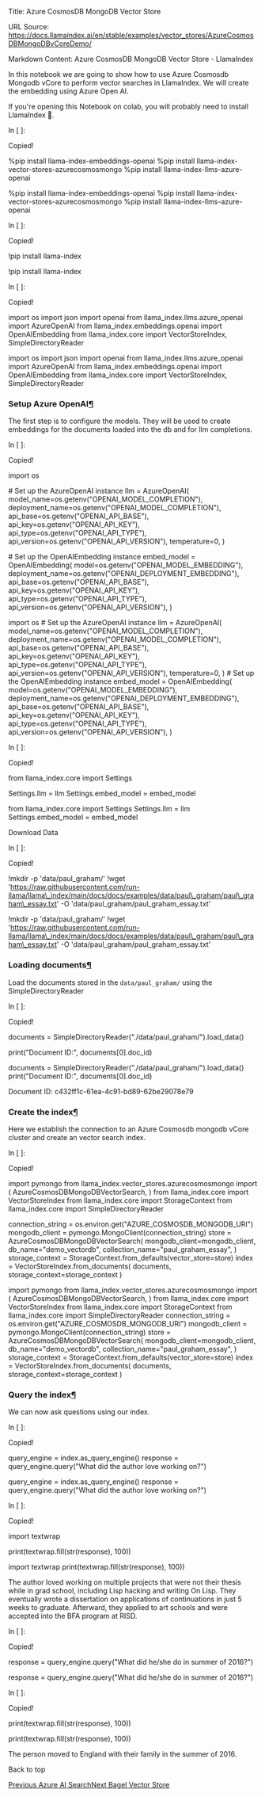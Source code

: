 Title: Azure CosmosDB MongoDB Vector Store

URL Source: https://docs.llamaindex.ai/en/stable/examples/vector_stores/AzureCosmosDBMongoDBvCoreDemo/

Markdown Content:
Azure CosmosDB MongoDB Vector Store - LlamaIndex


In this notebook we are going to show how to use Azure Cosmosdb Mongodb vCore to perform vector searches in LlamaIndex. We will create the embedding using Azure Open AI.

If you're opening this Notebook on colab, you will probably need to install LlamaIndex 🦙.

In \[ \]:

Copied!

%pip install llama\-index\-embeddings\-openai
%pip install llama\-index\-vector\-stores\-azurecosmosmongo
%pip install llama\-index\-llms\-azure\-openai

%pip install llama-index-embeddings-openai %pip install llama-index-vector-stores-azurecosmosmongo %pip install llama-index-llms-azure-openai

In \[ \]:

Copied!

!pip install llama\-index

!pip install llama-index

In \[ \]:

Copied!

import os
import json
import openai
from llama\_index.llms.azure\_openai import AzureOpenAI
from llama\_index.embeddings.openai import OpenAIEmbedding
from llama\_index.core import VectorStoreIndex, SimpleDirectoryReader

import os import json import openai from llama\_index.llms.azure\_openai import AzureOpenAI from llama\_index.embeddings.openai import OpenAIEmbedding from llama\_index.core import VectorStoreIndex, SimpleDirectoryReader

### Setup Azure OpenAI[¶](https://docs.llamaindex.ai/en/stable/examples/vector_stores/AzureCosmosDBMongoDBvCoreDemo/#setup-azure-openai)

The first step is to configure the models. They will be used to create embeddings for the documents loaded into the db and for llm completions.

In \[ \]:

Copied!

import os

\# Set up the AzureOpenAI instance
llm \= AzureOpenAI(
    model\_name\=os.getenv("OPENAI\_MODEL\_COMPLETION"),
    deployment\_name\=os.getenv("OPENAI\_MODEL\_COMPLETION"),
    api\_base\=os.getenv("OPENAI\_API\_BASE"),
    api\_key\=os.getenv("OPENAI\_API\_KEY"),
    api\_type\=os.getenv("OPENAI\_API\_TYPE"),
    api\_version\=os.getenv("OPENAI\_API\_VERSION"),
    temperature\=0,
)

\# Set up the OpenAIEmbedding instance
embed\_model \= OpenAIEmbedding(
    model\=os.getenv("OPENAI\_MODEL\_EMBEDDING"),
    deployment\_name\=os.getenv("OPENAI\_DEPLOYMENT\_EMBEDDING"),
    api\_base\=os.getenv("OPENAI\_API\_BASE"),
    api\_key\=os.getenv("OPENAI\_API\_KEY"),
    api\_type\=os.getenv("OPENAI\_API\_TYPE"),
    api\_version\=os.getenv("OPENAI\_API\_VERSION"),
)

import os # Set up the AzureOpenAI instance llm = AzureOpenAI( model\_name=os.getenv("OPENAI\_MODEL\_COMPLETION"), deployment\_name=os.getenv("OPENAI\_MODEL\_COMPLETION"), api\_base=os.getenv("OPENAI\_API\_BASE"), api\_key=os.getenv("OPENAI\_API\_KEY"), api\_type=os.getenv("OPENAI\_API\_TYPE"), api\_version=os.getenv("OPENAI\_API\_VERSION"), temperature=0, ) # Set up the OpenAIEmbedding instance embed\_model = OpenAIEmbedding( model=os.getenv("OPENAI\_MODEL\_EMBEDDING"), deployment\_name=os.getenv("OPENAI\_DEPLOYMENT\_EMBEDDING"), api\_base=os.getenv("OPENAI\_API\_BASE"), api\_key=os.getenv("OPENAI\_API\_KEY"), api\_type=os.getenv("OPENAI\_API\_TYPE"), api\_version=os.getenv("OPENAI\_API\_VERSION"), )

In \[ \]:

Copied!

from llama\_index.core import Settings

Settings.llm \= llm
Settings.embed\_model \= embed\_model

from llama\_index.core import Settings Settings.llm = llm Settings.embed\_model = embed\_model

Download Data

In \[ \]:

Copied!

!mkdir \-p 'data/paul\_graham/'
!wget 'https://raw.githubusercontent.com/run-llama/llama\_index/main/docs/docs/examples/data/paul\_graham/paul\_graham\_essay.txt' \-O 'data/paul\_graham/paul\_graham\_essay.txt'

!mkdir -p 'data/paul\_graham/' !wget 'https://raw.githubusercontent.com/run-llama/llama\_index/main/docs/docs/examples/data/paul\_graham/paul\_graham\_essay.txt' -O 'data/paul\_graham/paul\_graham\_essay.txt'

### Loading documents[¶](https://docs.llamaindex.ai/en/stable/examples/vector_stores/AzureCosmosDBMongoDBvCoreDemo/#loading-documents)

Load the documents stored in the `data/paul_graham/` using the SimpleDirectoryReader

In \[ \]:

Copied!

documents \= SimpleDirectoryReader("./data/paul\_graham/").load\_data()

print("Document ID:", documents\[0\].doc\_id)

documents = SimpleDirectoryReader("./data/paul\_graham/").load\_data() print("Document ID:", documents\[0\].doc\_id)

Document ID: c432ff1c-61ea-4c91-bd89-62be29078e79

### Create the index[¶](https://docs.llamaindex.ai/en/stable/examples/vector_stores/AzureCosmosDBMongoDBvCoreDemo/#create-the-index)

Here we establish the connection to an Azure Cosmosdb mongodb vCore cluster and create an vector search index.

In \[ \]:

Copied!

import pymongo
from llama\_index.vector\_stores.azurecosmosmongo import (
    AzureCosmosDBMongoDBVectorSearch,
)
from llama\_index.core import VectorStoreIndex
from llama\_index.core import StorageContext
from llama\_index.core import SimpleDirectoryReader

connection\_string \= os.environ.get("AZURE\_COSMOSDB\_MONGODB\_URI")
mongodb\_client \= pymongo.MongoClient(connection\_string)
store \= AzureCosmosDBMongoDBVectorSearch(
    mongodb\_client\=mongodb\_client,
    db\_name\="demo\_vectordb",
    collection\_name\="paul\_graham\_essay",
)
storage\_context \= StorageContext.from\_defaults(vector\_store\=store)
index \= VectorStoreIndex.from\_documents(
    documents, storage\_context\=storage\_context
)

import pymongo from llama\_index.vector\_stores.azurecosmosmongo import ( AzureCosmosDBMongoDBVectorSearch, ) from llama\_index.core import VectorStoreIndex from llama\_index.core import StorageContext from llama\_index.core import SimpleDirectoryReader connection\_string = os.environ.get("AZURE\_COSMOSDB\_MONGODB\_URI") mongodb\_client = pymongo.MongoClient(connection\_string) store = AzureCosmosDBMongoDBVectorSearch( mongodb\_client=mongodb\_client, db\_name="demo\_vectordb", collection\_name="paul\_graham\_essay", ) storage\_context = StorageContext.from\_defaults(vector\_store=store) index = VectorStoreIndex.from\_documents( documents, storage\_context=storage\_context )

### Query the index[¶](https://docs.llamaindex.ai/en/stable/examples/vector_stores/AzureCosmosDBMongoDBvCoreDemo/#query-the-index)

We can now ask questions using our index.

In \[ \]:

Copied!

query\_engine \= index.as\_query\_engine()
response \= query\_engine.query("What did the author love working on?")

query\_engine = index.as\_query\_engine() response = query\_engine.query("What did the author love working on?")

In \[ \]:

Copied!

import textwrap

print(textwrap.fill(str(response), 100))

import textwrap print(textwrap.fill(str(response), 100))

The author loved working on multiple projects that were not their thesis while in grad school,
including Lisp hacking and writing On Lisp. They eventually wrote a dissertation on applications of
continuations in just 5 weeks to graduate. Afterward, they applied to art schools and were accepted
into the BFA program at RISD.

In \[ \]:

Copied!

response \= query\_engine.query("What did he/she do in summer of 2016?")

response = query\_engine.query("What did he/she do in summer of 2016?")

In \[ \]:

Copied!

print(textwrap.fill(str(response), 100))

print(textwrap.fill(str(response), 100))

The person moved to England with their family in the summer of 2016.

Back to top

[Previous Azure AI Search](https://docs.llamaindex.ai/en/stable/examples/vector_stores/AzureAISearchIndexDemo/)[Next Bagel Vector Store](https://docs.llamaindex.ai/en/stable/examples/vector_stores/BagelAutoRetriever/)
